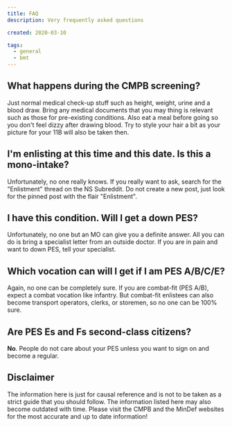```yaml
---
title: FAQ
description: Very frequently asked questions

created: 2020-03-10

tags:
  - general
  - bmt
---
```


## What happens during the CMPB screening?
Just normal medical check-up stuff such as height, weight, urine and a blood draw. Bring any medical documents that you may thing is relevant such as those for pre-existing conditions. Also eat a meal before going so you don't feel dizzy after drawing blood. Try to style your hair a bit as your picture for your 11B will also be taken then.

## I'm enlisting at this time and this date. Is this a mono-intake?
Unfortunately, no one really knows. If you really want to ask, search for the "Enlistment" thread on the NS Subreddit. Do not create a new post, just look for the pinned post with the flair "Enlistment".

## I have this condition. Will I get a down PES?
Unfortunately, no one but an MO can give you a definite answer. All you can do is bring a specialist letter from an outside doctor. If you are in pain and want to down PES, tell your specialist.

## Which vocation can will I get if I am PES A/B/C/E?
Again, no one can be completely sure. If you are combat-fit (PES A/B), expect a combat vocation like infantry. But combat-fit enlistees can also become transport operators, clerks, or storemen, so no one can be 100% sure.

## Are PES Es and Fs second-class citizens?
**No**. People do not care about your PES unless you want to sign on and become a regular.

## Disclaimer
The information here is just for causal reference and is not to be taken as a strict guide that you should follow. The information listed here may also become outdated with time. Please visit the CMPB and the MinDef websites for the most accurate and up to date information!
